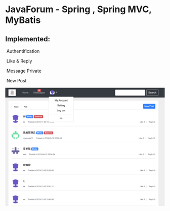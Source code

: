 

# JavaForum - Spring , Spring MVC, MyBatis



## Implemented: 

​	Authentification

​	Like & Reply

​	Message Private

​	New Post



![image-20200219230630475](./src/main/resources/static/img/image-20200219230630475.png)

